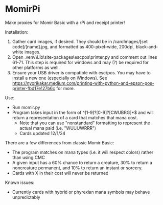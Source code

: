 # MomirPi
Make proxies for Momir Basic with a rPi and receipt printer!

Installation:
1. Gather card images, if desired. They should be in /cardImages/[set code]/[name].jpg, and formatted as 400-pixel-wide, 200dpi, black-and-white images.
2. Open .venv\Lib\site-packages\escpos\printer.py and comment out lines 61-71. This step is required for windows and may (?) be required for other platforms as well.
3. Ensure your USB driver is compatible with esc/pos. You may have to install a new one (especially on Windows). See https://nyorikakar.medium.com/printing-with-python-and-epson-pos-printer-fbd17e127b6c for more.

Use:
- Run momir.py 
- Program takes input in the form of ^[1-9]?[0-9]?[CWUBRG]*$ and will return a representation of a card that matches that mana cost.
  - Note that you can use "nonstandard" formatting to represent the actual mana paid (i.e. "WUUUWRRR")
  - Cards updated 12/1/24

There are a few differences from classic Momir Basic:
- The program matches on mana types (i.e. it will respect colors) rather than using CMC
- A given input has a 60% chance to return a creature, 30% to return a noncreature permanent, and 10% to return an instant or sorcery.
- Cards with X in their cost will never be returned

Known issues:
- Currently cards with hybrid or phyrexian mana symbols may behave unpredictably